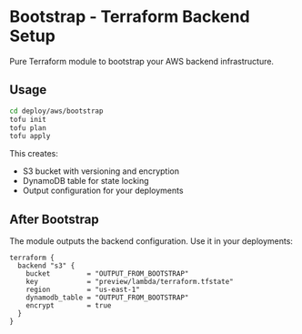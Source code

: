 # Bootstrap - Terraform Backend Setup

Pure Terraform module to bootstrap your AWS backend infrastructure.

## Usage

```bash
cd deploy/aws/bootstrap
tofu init
tofu plan
tofu apply
```

This creates:
- S3 bucket with versioning and encryption
- DynamoDB table for state locking
- Output configuration for your deployments

## After Bootstrap

The module outputs the backend configuration. Use it in your deployments:

```hcl
terraform {
  backend "s3" {
    bucket         = "OUTPUT_FROM_BOOTSTRAP"
    key            = "preview/lambda/terraform.tfstate"
    region         = "us-east-1"
    dynamodb_table = "OUTPUT_FROM_BOOTSTRAP"
    encrypt        = true
  }
}
```